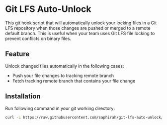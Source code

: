 # Git LFS Auto-Unlock

This git hook script that will automatically unlock your locking files in a Git LFS repository when those changes are pushed or merged to a remote default branch. 
This is useful when your team uses Git LFS file locking to prevent conflicts on binary files.

## Feature

Unlock changed files automatically in the following cases:
- Push your file changes to tracking remote branch
- Fetch tracking remote branch that contains your file change

## Installation

Run following command in your git working directory:

```bash
curl -L https://raw.githubusercontent.com/saphirah/git-lfs-auto-unlock/master/git-hooks/reference-transaction -o .git\hooks\reference-transaction
```
